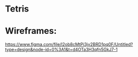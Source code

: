 # Tetris

# Wireframes:

https://www.figma.com/file/l2ob8cMtPi3jv2BRD1pq0F/Untitled?type=design&node-id=0%3A1&t=d4OTa3H3qfn5GkJ7-1